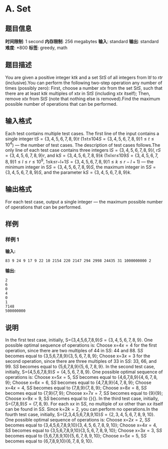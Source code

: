 # A. Set

## 题目信息

**时间限制**: 1 second
**内存限制**: 256 megabytes
**输入**: standard
**输出**: standard
**难度**: *800
**标签**: greedy, math

## 题目描述

You are given a positive integer k$t$$k$ and a set S$t$$S$ of all integers from l$t$$l$ to r$t$$r$ (inclusive).You can perform the following two-step operation any number of times (possibly zero): First, choose a number x$t$$x$ from the set S$t$$S$, such that there are at least k$t$$k$ multiples of x$t$$x$ in S$t$$S$ (including x$t$$x$ itself); Then, remove x$t$$x$ from S$t$$S$ (note that nothing else is removed).Find the maximum possible number of operations that can be performed.

## 输入格式

Each test contains multiple test cases. The first line of the input contains a single integer t$S = \{3,4,5,6,7,8,9\}$$t$ (1≤t≤104$S = \{3,4,5,6,7,8,9\}$$1\le t\le 10^4$) — the number of test cases. The description of test cases follows.The only line of each test case contains three integers l$S = \{3,4,5,6,7,8,9\}$$l$, r$S = \{3,4,5,6,7,8,9\}$$r$, and k$S = \{3,4,5,6,7,8,9\}$$k$ (1≤l≤r≤109$S = \{3,4,5,6,7,8,9\}$$1\le l\le r\leq 10^9$, 1≤k≤r−l+1$S = \{3,4,5,6,7,8,9\}$$1\leq k\le r-l+1$) — the minimum integer in S$S = \{3,4,5,6,7,8,9\}$$S$, the maximum integer in S$S = \{3,4,5,6,7,8,9\}$$S$, and the parameter k$S = \{3,4,5,6,7,8,9\}$$k$.

## 输出格式

For each test case, output a single integer — the maximum possible number of operations that can be performed.

## 样例

### 样例 1

**输入:**
```
83 9 24 9 17 9 22 10 2154 220 2147 294 2998 24435 31 1000000000 2
```

**输出:**
```
2
6
0
4
0
1
7148
500000000
```

## 说明

In the first test case, initially, S={3,4,5,6,7,8,9}$S = \{3,4,5,6,7,8,9\}$. One possible optimal sequence of operations is: Choose x=4$x = 4$ for the first operation, since there are two multiples of 4$4$ in S$S$: 4$4$ and 8$8$. S$S$ becomes equal to {3,5,6,7,8,9}$\{3,5,6,7,8,9\}$; Choose x=3$x = 3$ for the second operation, since there are three multiples of 3$3$ in S$S$: 3$3$, 6$6$, and 9$9$. S$S$ becomes equal to {5,6,7,8,9}$\{5,6,7,8,9\}$. In the second test case, initially, S={4,5,6,7,8,9}$S=\{4,5,6,7,8,9\}$. One possible optimal sequence of operations is: Choose x=5$x = 5$, S$S$ becomes equal to {4,6,7,8,9}$\{4,6,7,8,9\}$; Choose x=6$x = 6$, S$S$ becomes equal to {4,7,8,9}$\{4,7,8,9\}$; Choose x=4$x = 4$, S$S$ becomes equal to {7,8,9}$\{7,8,9\}$; Choose x=8$x = 8$, S$S$ becomes equal to {7,9}$\{7,9\}$; Choose x=7$x = 7$, S$S$ becomes equal to {9}$\{9\}$; Choose x=9$x = 9$, S$S$ becomes equal to {}$\{\}$. In the third test case, initially, S={7,8,9}$S=\{7,8,9\}$. For each x$x$ in S$S$, no multiple of x$x$ other than x$x$ itself can be found in S$S$. Since k=2$k = 2$, you can perform no operations.In the fourth test case, initially, S={2,3,4,5,6,7,8,9,10}$S=\{2,3,4,5,6,7,8,9,10\}$. One possible optimal sequence of operations is: Choose x=2$x = 2$, S$S$ becomes equal to {3,4,5,6,7,8,9,10}$\{3,4,5,6,7,8,9,10\}$; Choose x=4$x = 4$, S$S$ becomes equal to {3,5,6,7,8,9,10}$\{3,5,6,7,8,9,10\}$; Choose x=3$x = 3$, S$S$ becomes equal to {5,6,7,8,9,10}$\{5,6,7,8,9,10\}$; Choose x=5$x = 5$, S$S$ becomes equal to {6,7,8,9,10}$\{6,7,8,9,10\}$.
